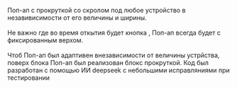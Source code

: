 Поп-ап с прокруткой со скролом под любое устройство в незавивисимости от его величины и ширины. </br>
</br>
Не важно где во время откытия будет кнопка , Поп-ап всегда будет с фиксированным верхом.</br>
</br>
Чтоб Поп-ап был адаптивен внезависимости от величины устрйства, поверх блока  Поп-ап был реализован блокс прокруткой. Код был разработан с помощью ИИ deepseek с небольшими исправляниями при тестировании 
